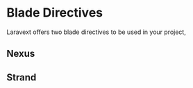 # Blade Directives 

Laravext offers two blade directives to be used in your project, 

## Nexus

## Strand